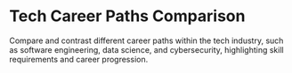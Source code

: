 # Tech Career Paths Comparison

Compare and contrast different career paths within the tech industry, such as software engineering, data science, and cybersecurity, highlighting skill requirements and career progression.